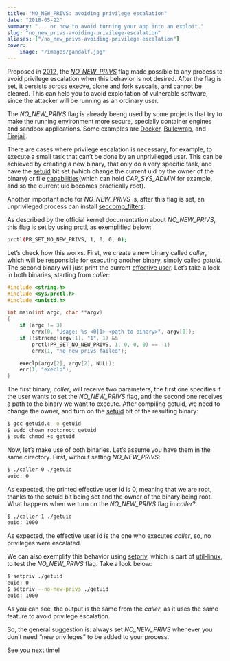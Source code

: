 ```yaml
---
title: "NO_NEW_PRIVS: avoiding privilege escalation"
date: "2018-05-22"
summary: "... or how to avoid turning your app into an exploit."
slug: "no_new_privs-avoiding-privilege-escalation"
aliases: ["/no_new_privs-avoiding-privilege-escalation"]
cover:
    image: "/images/gandalf.jpg"
---
```


Proposed in [2012](https://lwn.net/Articles/475362), the [*NO_NEW_PRIVS*](https://www.kernel.org/doc/Documentation/prctl/no_new_privs.txt) flag made possible to any process to avoid privilege escalation when this behavior is not desired. After the flag is set, it persists across [execve](http://man7.org/linux/man-pages/man2/execve.2.html), [clone](http://man7.org/linux/man-pages/man2/clone.2.html) and [fork](http://man7.org/linux/man-pages/man2/fork.2.html) syscalls, and cannot be cleared. This can help you to avoid exploitation of vulnerable software, since the attacker will be running as an ordinary user.

The *NO_NEW_PRIVS* flag is already beeng used by some projects that try to make the running environment more secure, specially container engines and sandbox applications. Some examples are [Docker](https://www.projectatomic.io/blog/2016/03/no-new-privs-docker), [Bullewrap](https://github.com/projectatomic/bubblewrap), and [Firejail](https://github.com/netblue30/firejail).

There are cases where privilege escalation is necessary, for example, to execute a small task that can’t be done by an unprivileged user. This can be achieved by creating a new binary, that only do a very specific task, and have the [setuid](https://en.wikipedia.org/wiki/Setuid) bit set (which change the current uid by the owner of the binary) or file [capabilities](http://man7.org/linux/man-pages/man7/capabilities.7.html)(which can hold *CAP_SYS_ADMIN* for example, and so the current uid becomes practically root).

Another important note for *NO_NEW_PRIVS* is, after this flag is set, an unprivileged process can install [seccomp_filters](https://www.kernel.org/doc/Documentation/prctl/seccomp_filter.txt).

As described by the official kernel documentation about *NO_NEW_PRIVS*, this flag is set by using [prctl](http://man7.org/linux/man-pages/man2/prctl.2.html), as exemplified below:

```sh
prctl(PR_SET_NO_NEW_PRIVS, 1, 0, 0, 0);
```

Let’s check how this works. First, we create a new binary called *caller*, which will be responsible for executing another binary, simply called *getuid*. The second binary will just print the current [effective user](https://en.wikipedia.org/wiki/User_identifier#Effective_user_ID). Let’s take a look in both binaries, starting from *caller*:

```c
#include <string.h>
#include <sys/prctl.h>
#include <unistd.h>

int main(int argc, char **argv)
{
	if (argc != 3)
		errx(0, "Usage: %s <0|1> <path to binary>", argv[0]);
	if (!strncmp(argv[1], "1", 1) &&
	    prctl(PR_SET_NO_NEW_PRIVS, 1, 0, 0, 0) == -1)
		errx(1, "no_new_privs failed");

	execlp(argv[2], argv[2], NULL);
	err(1, "execlp");
}
```

The first binary, *caller*, will receive two parameters, the first one specifies if the user wants to set the *NO_NEW_PRIVS* flag, and the second one receives a path to the binary we want to execute. After compiling getuid, we need to change the owner, and turn on the [setuid](https://en.wikipedia.org/wiki/Setuid) bit of the resulting binary:

```sh
$ gcc getuid.c -o getuid
$ sudo chown root:root getuid
$ sudo chmod +s getuid
```

Now, let’s make use of both binaries. Let’s assume you have them in the same directory. First, without setting *NO_NEW_PRIVS*:

```sh
$ ./caller 0 ./getuid
euid: 0
```

As expected, the printed effective user id is 0, meaning that we are root, thanks to the setuid bit being set and the owner of the binary being root. What happens when we turn on the *NO_NEW_PRIVS* flag in *caller*?

```sh
$ ./caller 1 ./getuid
euid: 1000
```

As expected, the effective user id is the one who executes *caller*, so, no privileges were escalated.

We can also exemplify this behavior using [setpriv](http://man7.org/linux/man-pages/man1/setpriv.1.html), which is part of [util-linux](https://en.wikipedia.org/wiki/Util-linux), to test the *NO_NEW_PRIVS* flag. Take a look below:

```sh
$ setpriv ./getuid 
euid: 0
$ setpriv --no-new-privs ./getuid 
euid: 1000
```

As you can see, the output is the same from the *caller*, as it uses the same feature to avoid privilege escalation.

So, the general suggestion is: always set *NO_NEW_PRIVS* whenever you don’t need “new privileges” to be added to your process.

See you next time!


